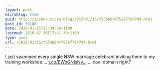 ```yaml
---
layout: post
microblog: true
guid: http://joshua.micro.blog/2015/01/15/t555689475267784704.html
post_id: 39188
date: 2015-01-15T22:34:29+1100
lastmod: 2019-07-30T17:41:39+1100
type: post
url: /2015/01/15/t555689475267784704.html
---
```

I just spammed every single NSW marriage celebrant inviting them to my training workshop ... [t.co/EWoGNIsNv...](http://t.co/EWoGNIsNvA) ... cool domain right?
